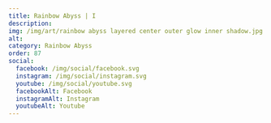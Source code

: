 ```yaml
---
title: Rainbow Abyss | I
description: 
img: /img/art/rainbow abyss layered center outer glow inner shadow.jpg
alt: 
category: Rainbow Abyss
order: 87
social:
  facebook: /img/social/facebook.svg
  instagram: /img/social/instagram.svg
  youtube: /img/social/youtube.svg
  facebookAlt: Facebook
  instagramAlt: Instagram
  youtubeAlt: Youtube
---
```


